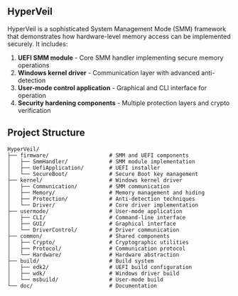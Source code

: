 ## HyperVeil

HyperVeil is a sophisticated System Management Mode (SMM) framework that demonstrates how hardware-level memory access can be implemented securely. It includes:

1. **UEFI SMM module** - Core SMM handler implementing secure memory operations
2. **Windows kernel driver** - Communication layer with advanced anti-detection
3. **User-mode control application** - Graphical and CLI interface for operation
4. **Security hardening components** - Multiple protection layers and crypto verification

## Project Structure

```
HyperVeil/
├── firmware/                   # SMM and UEFI components
│   ├── SmmHandler/             # SMM module implementation
│   ├── UefiApplication/        # UEFI installer
│   └── SecureBoot/             # Secure Boot key management
├── kernel/                     # Windows kernel driver
│   ├── Communication/          # SMM communication
│   ├── Memory/                 # Memory management and hiding
│   ├── Protection/             # Anti-detection techniques
│   └── Driver/                 # Core driver implementation
├── usermode/                   # User-mode application
│   ├── CLI/                    # Command-line interface
│   ├── GUI/                    # Graphical interface
│   └── DriverControl/          # Driver communication
├── common/                     # Shared components
│   ├── Crypto/                 # Cryptographic utilities
│   ├── Protocol/               # Communication protocol
│   └── Hardware/               # Hardware abstraction
├── build/                      # Build system
│   ├── edk2/                   # UEFI build configuration
│   ├── wdk/                    # Windows driver build
│   └── msbuild/                # User-mode build
└── doc/                        # Documentation
```
